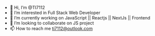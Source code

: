 - 👋 Hi, I’m @TI7112
- 👀 I’m interested in Full Stack Web Developer
- 🌱 I’m currently working on JavaScript || Reactjs || NextJs || Frontend 
- 💞️ I’m looking to collaborate on JS project
- 📫 How to reach me ti7112@outlook.com

<!---
TI7112/TI7112 is a ✨ special ✨ repository because its `README.md` (this file) appears on your GitHub profile.
You can click the Preview link to take a look at your changes.
--->
